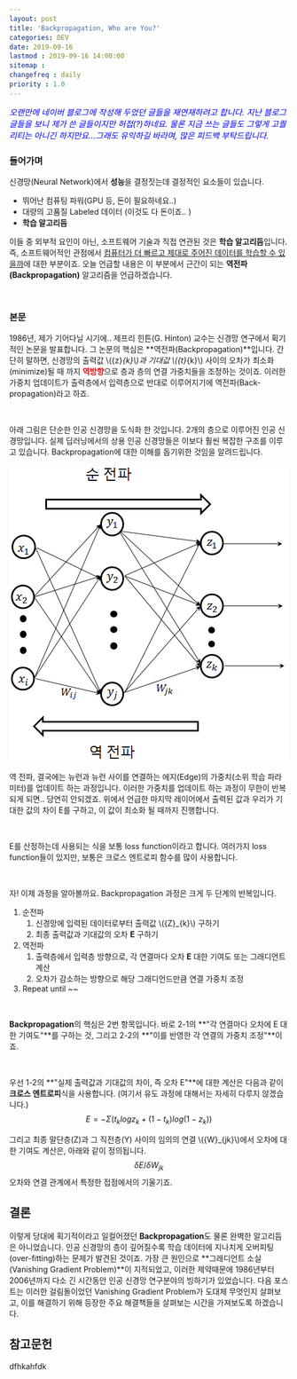 ```yaml
---
layout: post
title: 'Backpropagation, Who are You?'
categories: DEV
date: 2019-09-16
lastmod : 2019-09-16 14:00:00
sitemap :
changefreq : daily
priority : 1.0
---
```




<span style="font-size:11pt;color:blue">*오랜만에 네이버 블로그에 작성해 두었던 글들을 재연재하려고 합니다. 지난 블로그 글들을 보니 제가 쓴 글들이지만 허접(?)하네요. 물론 지금 쓰는 글들도 그렇게 고퀄리티는 아니긴 하지만요...그래도 유익하길 바라며, 많은 피드백 부탁드립니다.*</span>

### 들어가며



 신경망(Neural Network)에서 **성능**을 결정짓는데 결정적인 요소들이 있습니다. 

* 뛰어난 컴퓨팅 파워(GPU 등, 돈이 필요하네요..)
* 대량의 고품질 Labeled 데이터 (이것도 다 돈이죠.. )
* **학습 알고리듬**

이들 중 외부적 요인이 아닌, 소프트웨어 기술과 직접 연관된 것은 **학습 알고리듬**입니다. 즉, 소프트웨어적인 관점에서 <u>컴퓨터가 더 빠르고 제대로 주어진 데이터를 학습할 수 있을까</u>에 대한 부분이죠. 오늘 언급할 내용은 이 부분에서 근간이 되는 **역전파(Backpropagation)** 알고리즘을 언급하겠습니다. 

<br>

### 본문

 1986년, 제가 기어다닐 시기에.. 제프리 힌튼(G. Hinton) 교수는 신경망 연구에서 획기적인 논문을 발표합니다. 그 논문의 핵심은 **역전파(Backpropagation)**입니다. 간단히 말하면, 신경망의 출력값 \\({z}_{k}\\)과 기대값 \\({t}_{k}\\) 사이의 오차가 최소화(minimize)될  때 까지 <span style="color:red">**역방향**</span>으로 층과 층의 연결 가중치들을 조정하는 것이죠. 이러한 가중치 업데이트가 출력층에서 입력층으로 반대로 이루어지기에 역전파(Back-propagation)라고 하죠. 

<br>

 아래 그림은 단순한 인공 신경망을 도식화 한 것입니다. 2개의 층으로 이루어진 인공 신경망입니다. 실제 딥러닝에서의 상용 인공 신경망들은 이보다 훨씬 복잡한 구조를 이루고 있습니다.  Backpropagation에 대한 이해를 돕기위한 것임을 알려드립니다. 



![img1](/assets/img/backpropagation1.png)



역 전파, 결국에는 뉴런과 뉴런 사이를 연결하는 에지(Edge)의 가중치(소위 학습 파라미터)를 업데이트 하는 과정입니다. 이러한 가중치를 업데이트 하는 과정이 무한이 반복되게 되면.. 당연히 안되겠죠. 위에서 언급한 마지막 레이어에서 출력된 값과 우리가 기대한 값의 차이 E를 구하고, 이 값이 최소화 될 때까지 진행합니다. 

<br>

E를 산정하는데 사용되는 식을 보통 loss function이라고 합니다. 여러가지 loss function들이 있지만, 보통은 크로스 엔트로피 함수를 많이 사용합니다. 

 <br>

자! 이제 과정을 알아볼까요. Backpropagation 과정은 크게 두 단계의 반복입니다. 

1. 순전파
   1. 신경망에 입력된 데이터로부터 출력값 \\({Z}_{k}\\) 구하기
   2. 최종 출력값과 기대값의 오차 **E** 구하기
2. 역전파
   1. 출력층에서 입력층 방향으로, 각 연결마다 오차 **E** 대한 기여도  또는 그래디언트 계산
   2. 오차가 감소하는 방향으로 해당 그래디언드만큼 연결 가중치 조정
3. Repeat until ~~

<br>

 **Backpropagation**의 핵심은 2번 항목입니다. 바로 2-1의 **"각 연결마다 오차에 E 대한 기여도"**를 구하는 것, 그리고 2-2의 **"이를 반영한 각 연결의 가중치 조정"**이죠. 

<br>

 우선 1-2의 **"실제 출력값과 기대값의 차이, 즉 오차 E"**에 대한 계산은 다음과 같이 **크로스 엔트로피**식을 사용합니다. (여기서 유도 과정에 대해서는 자세히 다루지 않겠습니다.)
$$
E=-\Sigma({t_klogz_k}+(1-t_k)log(1-z_k))
$$


그리고 최종 말단층(Z)과 그 직전층(Y) 사이의 임의의 연결 \\({W}_{jk}\\)에서 오차에 대한 기여도 계산은,  아래와 같이 정의됩니다. 
$$
\delta E/\delta W_{jk}
$$
오차와 연결 관계에서 특정한 접점에서의 기울기죠. 



## 결론

 이렇게 당대에 획기적이라고 일컬어졌던 **Backpropagation**도 물론 완벽한 알고리듬은 아니었습니다. 인공 신경망의 층이 깊어질수록 학습 데이터에 지나치게 오버피팅(over-fitting)하는 문제가 발견된 것이죠. 가장 큰 원인으로 **그래디언트 소실(Vanishing Gradient Problem)**이 지적되었고, 이러한 제약때문에 1986년부터 2006년까지 다소 긴 시간동안 인공 신경망 연구분야의 빙하기가 있었습니다. 다음 포스트는 이러한 걸림돌이었던 Vanishing Gradient Problem가 도대체 무엇인지 살펴보고, 이를 해결하기 위해 등장한 주요 해결책들을 살펴보는 시간을 가져보도록 하겠습니다.  



## 참고문헌

dfhkahfdk